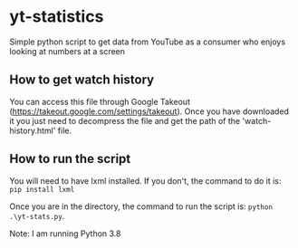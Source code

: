 # yt-statistics
Simple python script to get data from YouTube as a consumer who enjoys looking at numbers at a screen

## How to get watch history
You can access this file through Google Takeout (https://takeout.google.com/settings/takeout). 
Once you have downloaded it you just need to decompress the file and get the path of the 'watch-history.html' file.

## How to run the script
You will need to have lxml installed. If you don't, the command to do it is: 
`pip install lxml` 

Once you are in the directory, the command to run the script is: `python .\yt-stats.py`.

Note: I am running Python 3.8 
